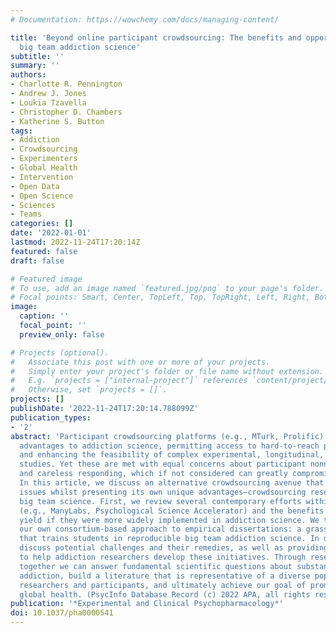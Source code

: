 ```yaml
---
# Documentation: https://wowchemy.com/docs/managing-content/

title: 'Beyond online participant crowdsourcing: The benefits and opportunities of
  big team addiction science'
subtitle: ''
summary: ''
authors:
- Charlotte R. Pennington
- Andrew J. Jones
- Loukia Tzavella
- Christopher D. Chambers
- Katherine S. Button
tags:
- Addiction
- Crowdsourcing
- Experimenters
- Global Health
- Intervention
- Open Data
- Open Science
- Sciences
- Teams
categories: []
date: '2022-01-01'
lastmod: 2022-11-24T17:20:14Z
featured: false
draft: false

# Featured image
# To use, add an image named `featured.jpg/png` to your page's folder.
# Focal points: Smart, Center, TopLeft, Top, TopRight, Left, Right, BottomLeft, Bottom, BottomRight.
image:
  caption: ''
  focal_point: ''
  preview_only: false

# Projects (optional).
#   Associate this post with one or more of your projects.
#   Simply enter your project's folder or file name without extension.
#   E.g. `projects = ["internal-project"]` references `content/project/deep-learning/index.md`.
#   Otherwise, set `projects = []`.
projects: []
publishDate: '2022-11-24T17:20:14.788099Z'
publication_types:
- '2'
abstract: 'Participant crowdsourcing platforms (e.g., MTurk, Prolific) offer numerous
  advantages to addiction science, permitting access to hard-to-reach populations
  and enhancing the feasibility of complex experimental, longitudinal, and intervention
  studies. Yet these are met with equal concerns about participant nonnaivety, motivation,
  and careless responding, which if not considered can greatly compromise data quality.
  In this article, we discuss an alternative crowdsourcing avenue that overcomes these
  issues whilst presenting its own unique advantages—crowdsourcing researchers through
  big team science. First, we review several contemporary efforts within psychology
  (e.g., ManyLabs, Psychological Science Accelerator) and the benefits these would
  yield if they were more widely implemented in addiction science. We then outline
  our own consortium-based approach to empirical dissertations: a grassroots initiative
  that trains students in reproducible big team addiction science. In doing so, we
  discuss potential challenges and their remedies, as well as providing resources
  to help addiction researchers develop these initiatives. Through researcher crowdsourcing,
  together we can answer fundamental scientific questions about substance use and
  addiction, build a literature that is representative of a diverse population of
  researchers and participants, and ultimately achieve our goal of promoting better
  global health. (PsycInfo Database Record (c) 2022 APA, all rights reserved)'
publication: '*Experimental and Clinical Psychopharmacology*'
doi: 10.1037/pha0000541
---
```

